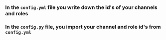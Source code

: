 <h3>In the <code>config.yml</code> file you write down the id's of your channels and roles</h3>

<h3>In the <code>config.py</code> file, you import your channel and role id's from <code>config.yml</code></h3>